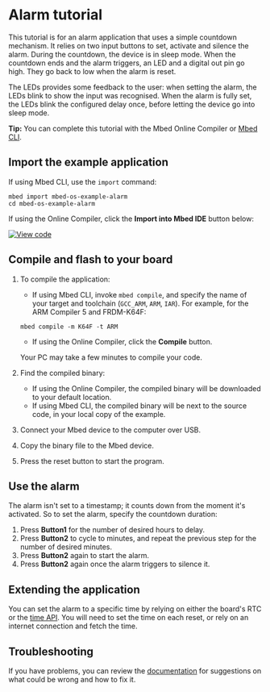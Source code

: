 # Alarm tutorial

This tutorial is for an alarm application that uses a simple countdown mechanism. It relies on two input buttons to set, activate and silence the alarm. During the countdown, the device is in sleep mode. When the countdown ends and the alarm triggers, an LED and a digital out pin go high. They go back to low when the alarm is reset.

The LEDs provides some feedback to the user: when setting the alarm, the LEDs blink to show the input was recognised. When the alarm is fully set, the LEDs blink the configured delay once, before letting the device go into sleep mode.

<span class="tips">**Tip:** You can complete this tutorial with the Mbed Online Compiler or [Mbed CLI](../tools/installation-and-setup.html).</span>

## Import the example application

If using Mbed CLI, use the `import` command:

```
mbed import mbed-os-example-alarm
cd mbed-os-example-alarm
```

If using the Online Compiler, click the **Import into Mbed IDE** button below:

[![View code](https://www.mbed.com/embed/?url=https://github.com/ARMmbed/mbed-os-snippet-Alarm/tree/v6.0)](https://github.com/ARMmbed/mbed-os-snippet-Alarm/blob/v6.0/main.cpp)

## Compile and flash to your board

1. To compile the application:

   - If using Mbed CLI, invoke `mbed compile`, and specify the name of your target and toolchain (`GCC_ARM`, `ARM`, `IAR`). For example, for the ARM Compiler 5 and FRDM-K64F:

   ```
   mbed compile -m K64F -t ARM
   ```

   - If using the Online Compiler, click the **Compile** button.

   Your PC may take a few minutes to compile your code.

1. Find the compiled binary:

   - If using the Online Compiler, the compiled binary will be downloaded to your default location.
   - If using Mbed CLI, the compiled binary will be next to the source code, in your local copy of the example.

1. Connect your Mbed device to the computer over USB.
1. Copy the binary file to the Mbed device.
1. Press the reset button to start the program.

## Use the alarm

The alarm isn't set to a timestamp; it counts down from the moment it's activated. So to set the alarm, specify the countdown duration:

1. Press **Button1** for the number of desired hours to delay.
1. Press **Button2** to cycle to minutes, and repeat the previous step for the number of desired minutes.
1. Press **Button2** again to start the alarm.
1. Press **Button2** again once the alarm triggers to silence it.

## Extending the application

You can set the alarm to a specific time by relying on either the board's RTC or the [time API](../apis/time.html). You will need to set the time on each reset, or rely on an internet connection and fetch the time.

## Troubleshooting

If you have problems, you can review the [documentation](../debug-test/troubleshooting-common-issues.html) for suggestions on what could be wrong and how to fix it.
